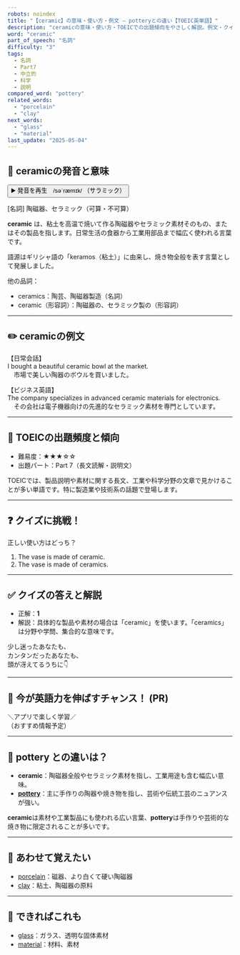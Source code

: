 ```yaml
---
robots: noindex
title: "【ceramic】の意味・使い方・例文 ― potteryとの違い【TOEIC英単語】"
description: "ceramicの意味・使い方・TOEICでの出題傾向をやさしく解説。例文・クイズ付きでpotteryとの違いもわかりやすく学べます。"
word: "ceramic"
part_of_speech: "名詞"
difficulty: "3"
tags:
  - 名詞
  - Part7
  - 中立的
  - 科学
  - 説明
compared_word: "pottery"
related_words:
  - "porcelain"
  - "clay"
next_words:
  - "glass"
  - "material"
last_update: "2025-05-04"
---
```


## 🔰 ceramicの発音と意味

<button class="play-audio" onclick="playTTS('ceramic')">
  <span class="play-audio-main">
    ▶️ 発音を再生　/səˈræmɪk/
  </span>
  <span class="play-audio-sub">
    （サラミック）
  </span>
</button>

[名詞] 陶磁器、セラミック（可算・不可算）

**ceramic** は、粘土を高温で焼いて作る陶磁器やセラミック素材そのもの、またはその製品を指します。日常生活の食器から工業用部品まで幅広く使われる言葉です。

語源はギリシャ語の「keramos（粘土）」に由来し、焼き物全般を表す言葉として発展しました。

他の品詞：  
- ceramics：陶芸、陶磁器製造（名詞）
- ceramic（形容詞）：陶磁器の、セラミック製の（形容詞）

---

## ✏️ ceramicの例文

【日常会話】  
I bought a beautiful ceramic bowl at the market.  
　市場で美しい陶器のボウルを買いました。

【ビジネス英語】  
The company specializes in advanced ceramic materials for electronics.  
　その会社は電子機器向けの先進的なセラミック素材を専門としています。

---

## 🎯 TOEICの出題頻度と傾向

- 難易度：★★★☆☆
- 出題パート：Part 7（長文読解・説明文）

TOEICでは、製品説明や素材に関する長文、工業や科学分野の文章で見かけることが多い単語です。特に製造業や技術系の話題で登場します。

---

## ❓ クイズに挑戦！

正しい使い方はどっち？

1. The vase is made of ceramic.  
2. The vase is made of ceramics.

---

## ✅ クイズの答えと解説

- 正解：**1**
- 解説：具体的な製品や素材の場合は「ceramic」を使います。「ceramics」は分野や学問、集合的な意味です。

少し迷ったあなたも、  
カンタンだったあなたも、  
頭が冴えてるうちに👇️

---

## 🚀 今が英語力を伸ばすチャンス！ (PR)

<div class="info-center">
＼アプリで楽しく学習／<br>  
（おすすめ情報予定）
</div>

---

## 🤔  pottery との違いは？

- **ceramic**：陶磁器全般やセラミック素材を指し、工業用途も含む幅広い意味。
- **[pottery](/pottery)**：主に手作りの陶器や焼き物を指し、芸術や伝統工芸のニュアンスが強い。

**ceramic**は素材や工業製品にも使われる広い言葉、**pottery**は手作りや芸術的な焼き物に限定されることが多いです。

---

## 🧩 あわせて覚えたい

- [porcelain](/porcelain)：磁器、より白くて硬い陶磁器
- [clay](/clay)：粘土、陶磁器の原料

---

## 📖 できればこれも

- [glass](/glass)：ガラス、透明な固体素材
- [material](/material)：材料、素材

<!-- cvid: aid08_bid16 -->
